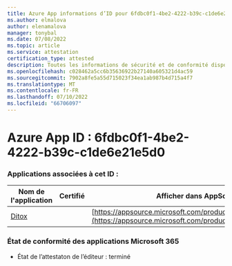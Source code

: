 ```yaml
---
title: Azure App informations d’ID pour 6fdbc0f1-4be2-4222-b39c-c1de6e21e5d0
ms.author: elmalova
author: elenamalova
manager: tonybal
ms.date: 07/08/2022
ms.topic: article
ms.service: attestation
certification_type: attested
description: Toutes les informations de sécurité et de conformité disponibles pour 6fdbc0f1-4be2-4222-b39c-c1de6e21e5d0.
ms.openlocfilehash: c028462a5cc6b35636922b27140a605321d4ac59
ms.sourcegitcommit: 7902a8fe5a55d715023f34ea1ab987b4d715a4f7
ms.translationtype: MT
ms.contentlocale: fr-FR
ms.lasthandoff: 07/10/2022
ms.locfileid: "66706097"
---
```

# <a name="azure-app-id-6fdbc0f1-4be2-4222-b39c-c1de6e21e5d0"></a>Azure App ID : 6fdbc0f1-4be2-4222-b39c-c1de6e21e5d0


### <a name="apps-associated-with-this-id"></a>Applications associées à cet ID :
| **Nom de l'application** | **Certifié** | **Afficher dans AppSource** |
|--------------|---------------|-----------------------|
| [Ditox](../forward/WA200004193.md) |  | [https://appsource.microsoft.com/product/office/WA200004193](https://appsource.microsoft.com/product/office/WA200004193) |

### <a name="microsoft-365-app-compliance-status"></a>État de conformité des applications Microsoft 365
- État de l’attestaton de l’éditeur : terminé
